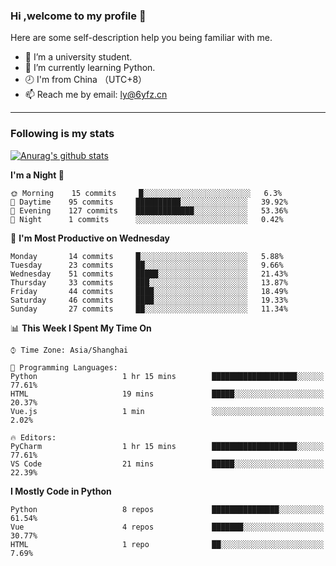 ### Hi ,welcome to my profile 👋
Here are some self-description help you being familiar with me.
<!--
**liuyunfz/liuyunfz** is a ✨ _special_ ✨ repository because its `README.md` (this file) appears on your GitHub profile.
- 👯 I’m looking to collaborate on ...
- 🤔 I’m looking for help with ...
Here are some ideas to get you started:
-->
- 🏫 I’m a university student.
- 💪 I’m currently learning Python.
- 🕗 I'm from China （UTC+8）
- 📫 Reach me by email: [ly@6yfz.cn](mailto:ly@6yfz.cn)
  
---
### Following is my stats
  
[![Anurag's github stats](https://github-readme-stats.vercel.app/api?username=liuyunfz)](https://github.com/anuraghazra/github-readme-stats)
  
<!--START_SECTION:waka-->
**I'm a Night 🦉** 

```text
🌞 Morning    15 commits     █░░░░░░░░░░░░░░░░░░░░░░░░   6.3% 
🌆 Daytime    95 commits     ██████████░░░░░░░░░░░░░░░   39.92% 
🌃 Evening    127 commits    █████████████░░░░░░░░░░░░   53.36% 
🌙 Night      1 commits      ░░░░░░░░░░░░░░░░░░░░░░░░░   0.42%

```
📅 **I'm Most Productive on Wednesday** 

```text
Monday       14 commits     █░░░░░░░░░░░░░░░░░░░░░░░░   5.88% 
Tuesday      23 commits     ██░░░░░░░░░░░░░░░░░░░░░░░   9.66% 
Wednesday    51 commits     █████░░░░░░░░░░░░░░░░░░░░   21.43% 
Thursday     33 commits     ███░░░░░░░░░░░░░░░░░░░░░░   13.87% 
Friday       44 commits     ████░░░░░░░░░░░░░░░░░░░░░   18.49% 
Saturday     46 commits     ████░░░░░░░░░░░░░░░░░░░░░   19.33% 
Sunday       27 commits     ██░░░░░░░░░░░░░░░░░░░░░░░   11.34%

```


📊 **This Week I Spent My Time On** 

```text
⌚︎ Time Zone: Asia/Shanghai

💬 Programming Languages: 
Python                   1 hr 15 mins        ███████████████████░░░░░░   77.61% 
HTML                     19 mins             █████░░░░░░░░░░░░░░░░░░░░   20.37% 
Vue.js                   1 min               ░░░░░░░░░░░░░░░░░░░░░░░░░   2.02%

🔥 Editors: 
PyCharm                  1 hr 15 mins        ███████████████████░░░░░░   77.61% 
VS Code                  21 mins             █████░░░░░░░░░░░░░░░░░░░░   22.39%

```

**I Mostly Code in Python** 

```text
Python                   8 repos             ███████████████░░░░░░░░░░   61.54% 
Vue                      4 repos             ███████░░░░░░░░░░░░░░░░░░   30.77% 
HTML                     1 repo              ██░░░░░░░░░░░░░░░░░░░░░░░   7.69%

```



<!--END_SECTION:waka-->
